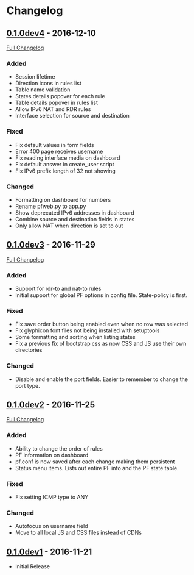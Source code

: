 # Changelog

## [0.1.0dev4] - 2016-12-10
[Full Changelog](https://github.com/nahun/pfweb/compare/v0.1.0dev3...v0.1.0dev4)

### Added
- Session lifetime
- Direction icons in rules list
- Table name validation
- States details popover for each rule
- Table details popover in rules list
- Allow IPv6 NAT and RDR rules
- Interface selection for source and destination

### Fixed
- Fix default values in form fields
- Error 400 page receives username
- Fix reading interface media on dashboard
- Fix default answer in create_user script
- Fix IPv6 prefix length of 32 not showing

### Changed
- Formatting on dashboard for numbers
- Rename pfweb.py to app.py
- Show deprecated IPv6 addresses in dashboard
- Combine source and destination fields in states
- Only allow NAT when direction is set to out

## [0.1.0dev3] - 2016-11-29
[Full Changelog](https://github.com/nahun/pfweb/compare/0.1.0.dev2...v0.1.0dev3)

### Added
- Support for rdr-to and nat-to rules
- Initial support for global PF options in config file. State-policy is first.

### Fixed
- Fix save order button being enabled even when no row was selected
- Fix glyphicon font files not being installed with setuptools
- Some formatting and sorting when listing states
- Fix a previous fix of bootstrap css as now CSS and JS use their own directories

### Changed
- Disable and enable the port fields. Easier to remember to change the port type.

## [0.1.0dev2] - 2016-11-25
[Full Changelog](https://github.com/nahun/pfweb/compare/b6f7396...0.1.0.dev2)

### Added
- Ability to change the order of rules
- PF information on dashboard
- pf.conf is now saved after each change making them persistent
- Status menu items. Lists out entire PF info and the PF state table.

### Fixed
- Fix setting ICMP type to ANY

### Changed
- Autofocus on username field
- Move to all local JS and CSS files instead of CDNs

## [0.1.0dev1] - 2016-11-21
- Initial Release

[0.1.0dev4]: https://github.com/nahun/pfweb/tree/v0.1.0dev4
[0.1.0dev3]: https://github.com/nahun/pfweb/tree/v0.1.0dev3
[0.1.0dev2]: https://github.com/nahun/pfweb/tree/0.1.0.dev2
[0.1.0dev1]: https://github.com/nahun/pfweb/commit/b6f7396
